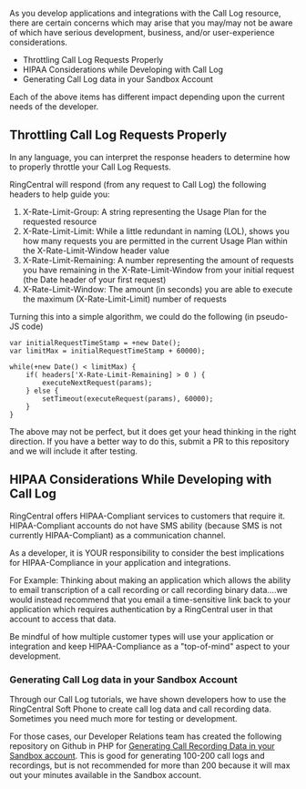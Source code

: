As you develop applications and integrations with the Call Log resource, there are certain concerns which may arise that you may/may not be aware of which have serious development, business, and/or user-experience considerations.

* Throttling Call Log Requests Properly
* HIPAA Considerations while Developing with Call Log
* Generating Call Log data in your Sandbox Account

Each of the above items has different impact depending upon the current needs of the developer.

## Throttling Call Log Requests Properly

In any language, you can interpret the response headers to determine how to properly throttle your Call Log Requests.

RingCentral will respond (from any request to Call Log) the following headers to help guide you:

1. X-Rate-Limit-Group: A string representing the Usage Plan for the requested resource
2. X-Rate-Limit-Limit: While a little redundant in naming (LOL), shows you how many requests you are permitted in the current Usage Plan within the X-Rate-Limit-Window header value
3. X-Rate-Limit-Remaining: A number representing the amount of requests you have remaining in the X-Rate-Limit-Window from your initial request (the Date header of your first request)
4. X-Rate-Limit-Window: The amount (in seconds) you are able to execute the maximum (X-Rate-Limit-Limit) number of requests

Turning this into a simple algorithm, we could do the following (in pseudo-JS code)

```
var initialRequestTimeStamp = +new Date();
var limitMax = initialRequestTimeStamp + 60000);

while(+new Date() < limitMax) {
    if( headers['X-Rate-Limit-Remaining] > 0 ) {
        executeNextRequest(params);
    } else {
        setTimeout(executeRequest(params), 60000);
    }
}
```

The above may not be perfect, but it does get your head thinking in the right direction. If you have a better way to do this, submit a PR to this repository and we will include it after testing.


## HIPAA Considerations While Developing with Call Log

RingCentral offers HIPAA-Compliant services to customers that require it. HIPAA-Compliant accounts do not have SMS ability (because SMS is not currently HIPAA-Compliant) as a communication channel.

As a developer, it is YOUR responsibility to consider the best implications for HIPAA-Compliance in your application and integrations.

For Example: Thinking about making an application which allows the ability to email transcription of a call recording or call recording binary data....we would instead recommend that you email a time-sensitive link back to your application which requires authentication by a RingCentral user in that account to access that data.

Be mindful of how multiple customer types will use your application or integration and keep HIPAA-Compliance as a "top-of-mind" aspect to your development.


### Generating Call Log data in your Sandbox Account

Through our Call Log tutorials, we have shown developers how to use the RingCentral Soft Phone to create call log data and call recording data. Sometimes you need much more for testing or development.

For those cases, our Developer Relations team has created the following repository on Github in PHP for [Generating Call Recording Data in your Sandbox account](https://github.com/anilkumarbp/RingCentral-Call-Generator-Recordings-Downloader). This is good for generating 100-200 call logs and recordings, but is not recommended for more than 200 because it will max out your minutes available in the Sandbox account.
